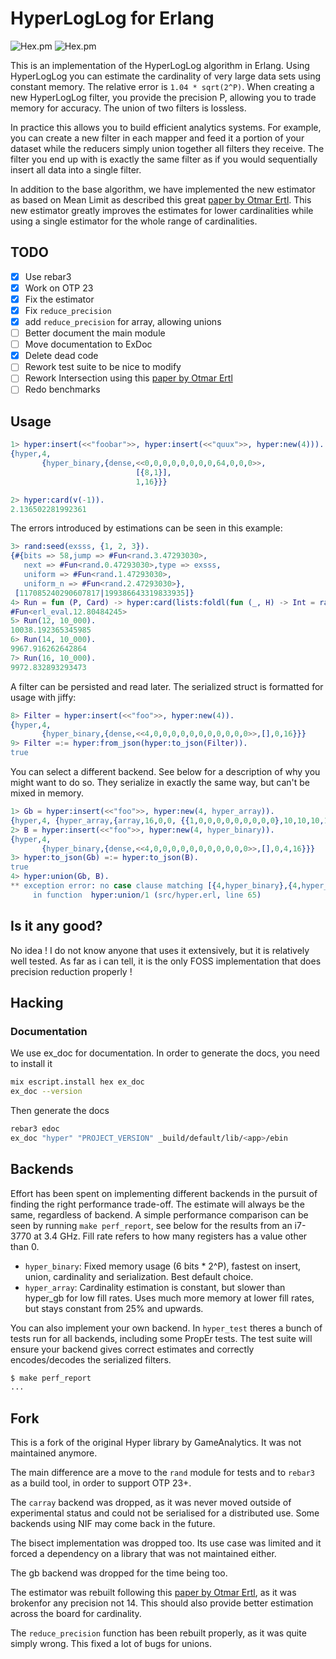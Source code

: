 # HyperLogLog for Erlang

![Hex.pm](https://img.shields.io/hexpm/v/hyper?style=flat-square)
![Hex.pm](https://img.shields.io/hexpm/l/hyper?style=flat-square)

This is an implementation of the HyperLogLog algorithm in
Erlang. Using HyperLogLog you can estimate the cardinality of very
large data sets using constant memory. The relative error is `1.04 *
sqrt(2^P)`. When creating a new HyperLogLog filter, you provide the
precision P, allowing you to trade memory for accuracy. The union of
two filters is lossless.

In practice this allows you to build efficient analytics systems. For
example, you can create a new filter in each mapper and feed it a
portion of your dataset while the reducers simply union together all
filters they receive. The filter you end up with is exactly the same
filter as if you would sequentially insert all data into a single
filter.

In addition to the base algorithm, we have implemented the new estimator as
based on Mean Limit as described this great [paper by Otmar Ertl][].
This new estimator greatly improves the estimates for lower cardinalities while
using a single estimator for the whole range of cardinalities.

## TODO

- [x] Use rebar3
- [x] Work on OTP 23
- [x] Fix the estimator
- [x] Fix `reduce_precision`
- [x] add `reduce_precision` for array, allowing unions
- [ ] Better document the main module
- [ ] Move documentation to ExDoc
- [x] Delete dead code
- [ ] Rework test suite to be nice to modify
- [ ] Rework Intersection using this [paper by Otmar Ertl][]
- [ ] Redo benchmarks

## Usage

```erlang
1> hyper:insert(<<"foobar">>, hyper:insert(<<"quux">>, hyper:new(4))).
{hyper,4,
       {hyper_binary,{dense,<<0,0,0,0,0,0,0,0,64,0,0,0>>,
                            [{8,1}],
                            1,16}}}

2> hyper:card(v(-1)).
2.136502281992361
```

The errors introduced by estimations can be seen in this example:

```erlang
3> rand:seed(exsss, {1, 2, 3}).
{#{bits => 58,jump => #Fun<rand.3.47293030>,
   next => #Fun<rand.0.47293030>,type => exsss,
   uniform => #Fun<rand.1.47293030>,
   uniform_n => #Fun<rand.2.47293030>},
 [117085240290607817|199386643319833935]}
4> Run = fun (P, Card) -> hyper:card(lists:foldl(fun (_, H) -> Int = rand:uniform(10000000000000), hyper:insert(<<Int:64/integer>>, H) end, hyper:new(P), lists:seq(1, Card))) end.
#Fun<erl_eval.12.80484245>
5> Run(12, 10_000).
10038.192365345985
6> Run(14, 10_000).
9967.916262642864
7> Run(16, 10_000).
9972.832893293473
```

A filter can be persisted and read later. The serialized struct is formatted for usage with jiffy:

```erlang
8> Filter = hyper:insert(<<"foo">>, hyper:new(4)).
{hyper,4,
       {hyper_binary,{dense,<<4,0,0,0,0,0,0,0,0,0,0,0>>,[],0,16}}}
9> Filter =:= hyper:from_json(hyper:to_json(Filter)).
true
```

You can select a different backend. See below for a description of why
you might want to do so. They serialize in exactly the same way, but
can't be mixed in memory.

```erlang
1> Gb = hyper:insert(<<"foo">>, hyper:new(4, hyper_array)).
{hyper,4, {hyper_array,{array,16,0,0, {{1,0,0,0,0,0,0,0,0,0},10,10,10,10,10,10,10,10,10,10}}}}
2> B = hyper:insert(<<"foo">>, hyper:new(4, hyper_binary)).
{hyper,4,
       {hyper_binary,{dense,<<4,0,0,0,0,0,0,0,0,0,0,0>>,[],0,4,16}}}
3> hyper:to_json(Gb) =:= hyper:to_json(B).
true
4> hyper:union(Gb, B).
** exception error: no case clause matching [{4,hyper_binary},{4,hyper_array}]
     in function  hyper:union/1 (src/hyper.erl, line 65)
```

## Is it any good?

No idea ! I do not know anyone that uses it extensively, but it is relatively
well tested. As far as i can tell, it is the only FOSS implementation that does
precision reduction properly !

## Hacking

### Documentation

We use ex_doc for documentation. In order to generate the docs, you need to install it

```bash
mix escript.install hex ex_doc
ex_doc --version
```

Then generate the docs

```bash
rebar3 edoc
ex_doc "hyper" "PROJECT_VERSION" _build/default/lib/<app>/ebin
```

## Backends

Effort has been spent on implementing different backends in the
pursuit of finding the right performance trade-off. The estimate will
always be the same, regardless of backend. A simple performance
comparison can be seen by running `make perf_report`, see below for
the results from an i7-3770 at 3.4 GHz. Fill rate refers to how many
registers has a value other than 0.

- `hyper_binary`: Fixed memory usage (6 bits * 2^P), fastest on insert,
  union, cardinality and serialization. Best default choice.
- `hyper_array`: Cardinality estimation is constant, but slower than
  hyper_gb for low fill rates. Uses much more memory at lower fill
  rates, but stays constant from 25% and upwards.

You can also implement your own backend. In `hyper_test` theres a
bunch of tests run for all backends, including some PropEr tests. The
test suite will ensure your backend gives correct estimates and
correctly encodes/decodes the serialized filters.

```bash
$ make perf_report
...
```

## Fork

This is a fork of the original Hyper library by GameAnalytics. It was not
maintained anymore.

The main difference are a move to the `rand` module for tests and to `rebar3`
as a build tool, in order to support OTP 23+.

The `carray` backend was dropped, as it was never moved outside of experimental
status and could not be serialised for a distributed use. Some backends using
NIF may come back in the future.

The bisect implementation was dropped too. Its use case was limited and it
forced a dependency on a library that was not maintained either.

The gb backend was dropped for the time being too.

The estimator was rebuilt following this [paper by Otmar Ertl][], as it was
brokenfor any precision not 14. This should also provide better estimation
across the board for cardinality.

The `reduce_precision` function has been rebuilt properly, as it was quite
simply wrong. This fixed a lot of bugs for unions.

[paper by Otmar Ertl]: https://arxiv.org/abs/1706.07290
